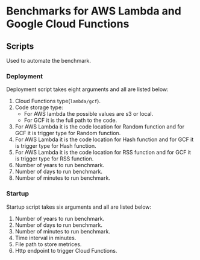 # Benchmarks for AWS Lambda and Google Cloud Functions
## Scripts 
Used to automate the benchmark.
### Deployment
Deployment script takes eight arguments and all are listed below:
1. Cloud Functions type(```lambda/gcf```).
1. Code storage type:
    * For AWS lambda the possible values are s3 or local.
    * For GCF it is the full path to the code.
1. For AWS Lambda it is the code location for Random function and for GCF it is trigger type for Random function.
1. For AWS Lambda it is the code location for Hash function and for GCF it is trigger type for Hash function.
1. For AWS Lambda it is the code location for RSS function and for GCF it is trigger type for RSS function.
1. Number of years to run benchmark.
1. Number of days to run benchmark.
1. Number of minutes to run benchmark.
### Startup
Startup script takes six arguments and all are listed below:
1. Number of years to run benchmark.
1. Number of days to run benchmark.
1. Number of minutes to run benchmark.
1. Time interval in minutes.
1. File path to store metrices.
1. Http endpoint to trigger Cloud Functions.
